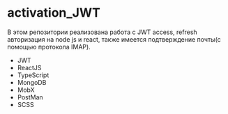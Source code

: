 # activation_JWT

В этом репозитории реализована работа с JWT access, refresh авторизация на node js и react, также имеется подтверждение почты(с помощью протокола IMAP).

- JWT
- ReactJS
- TypeScript
- MongoDB
- MobX
- PostMan
- SCSS 

